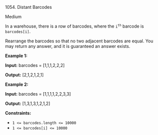1054\. Distant Barcodes

Medium

In a warehouse, there is a row of barcodes, where the <code>i<sup>th</sup></code> barcode is `barcodes[i]`.

Rearrange the barcodes so that no two adjacent barcodes are equal. You may return any answer, and it is guaranteed an answer exists.

**Example 1:**

**Input:** barcodes = [1,1,1,2,2,2]

**Output:** [2,1,2,1,2,1]

**Example 2:**

**Input:** barcodes = [1,1,1,1,2,2,3,3]

**Output:** [1,3,1,3,1,2,1,2]

**Constraints:**

*   `1 <= barcodes.length <= 10000`
*   `1 <= barcodes[i] <= 10000`